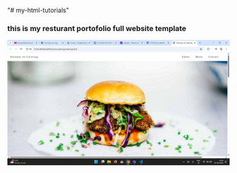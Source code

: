 "# my-html-tutorials" 

### this is my resturant portofolio full website template
![My foot website template](https://raw.githubusercontent.com/yashpalchaudhary/my-html-tutorials/refs/heads/main/Lecatering/Screenshot%202025-08-01%20140501.png)
